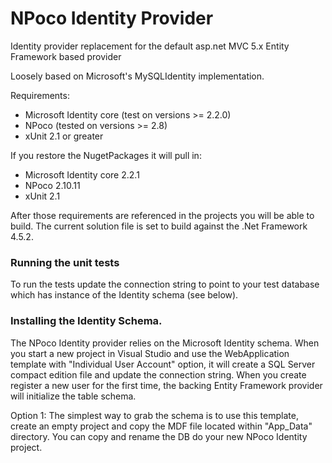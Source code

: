 # NPoco Identity Provider
Identity provider replacement for the default asp.net MVC 5.x Entity Framework based provider

Loosely based on Microsoft's MySQLIdentity implementation. 

Requirements:
 * Microsoft Identity core (test on versions >= 2.2.0)
 * NPoco (tested on versions >= 2.8)
 * xUnit 2.1 or greater

If you restore the NugetPackages it will pull in:
 * Microsoft Identity core 2.2.1
 * NPoco 2.10.11 
 * xUnit 2.1

After those requirements are referenced in the projects you will be able to build. The current solution file is set to build against the .Net Framework 4.5.2.


### Running the unit tests
To run the tests update the connection string to point to your test database which has instance of the Identity schema (see below). 



### Installing the Identity Schema.
The NPoco Identity provider relies on the Microsoft Identity schema. When you start a new project in Visual Studio and use the WebApplication template with "Individual User Account" option, it will create a SQL Server compact edition file and update the connection string. When you create register a new user for the first time, the backing Entity Framework provider will initialize the table schema. 

Option 1:
The simplest way to grab the schema is to use this template, create an empty project and copy the MDF file located within "App_Data" directory. You can copy and rename the DB do your new NPoco Identity project.
<image>


